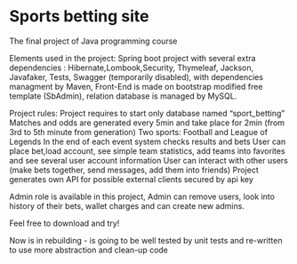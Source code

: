 # Sports betting site
The final project of Java programming course

Elements used in the project:
Spring  boot project with several extra dependencies : 
Hibernate,Lombook,Security, Thymeleaf, Jackson,  Javafaker, Tests, Swagger (temporarily disabled), with dependencies managment by Maven, Front-End is made on bootstrap  modified free template (SbAdmin), relation database is managed by MySQL.

Project rules:
Project  requires to start only  database named “sport_betting”
Matches and odds are generated every 5min  and take place for 2min (from  3rd to 5th minute  from generation)
Two  sports: Football and League of Legends
In the end of each event system checks results and bets
User can place bet,load account, see simple team statistics, add teams into favorites and see several user account information
User can interact with other users (make bets together, send messages, add them into friends)
Project generates own API for possible external clients secured by api key

Admin role is available in this project, Admin can remove users, look into history of their bets, wallet charges and can create new admins.

Feel free to download and try!

Now is in rebuilding - is going to be well tested by unit tests and re-written to use more abstraction and clean-up code
